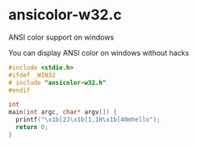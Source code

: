 ansicolor-w32.c
===============

ANSI color support on windows


You can display ANSI color on windows without hacks

```c
#include <stdio.h>
#ifdef _WIN32
# include "ansicolor-w32.h"
#endif

int
main(int argc, char* argv[]) {
  printf("\x1b[2J\x1b[1,1H\x1b[40mhello"); 
  return 0;
}
```

